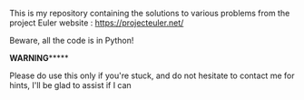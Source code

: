 This is my repository containing the solutions to various 
problems from the project Euler website :
https://projecteuler.net/

Beware, all the code is in Python!

********WARNING*************

Please do use this only if you're stuck, and do not hesitate to contact me for hints,
I'll be glad to assist if I can